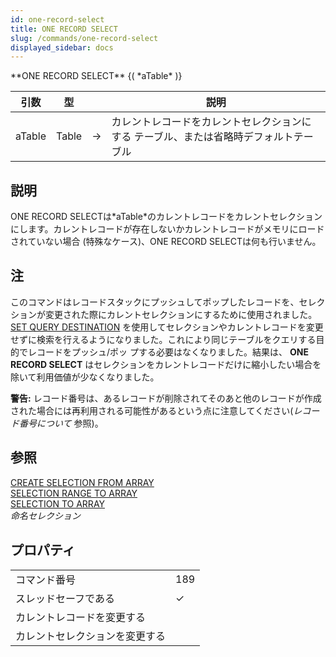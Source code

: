 ```yaml
---
id: one-record-select
title: ONE RECORD SELECT
slug: /commands/one-record-select
displayed_sidebar: docs
---
```


<!--REF #_command_.ONE RECORD SELECT.Syntax-->**ONE RECORD SELECT** {( *aTable* )}<!-- END REF-->
<!--REF #_command_.ONE RECORD SELECT.Params-->
| 引数 | 型 |  | 説明 |
| --- | --- | --- | --- |
| aTable | Table | &#8594;  | カレントレコードをカレントセレクションにする テーブル、または省略時デフォルトテーブル |

<!-- END REF-->

## 説明 

<!--REF #_command_.ONE RECORD SELECT.Summary-->ONE RECORD SELECTは*aTable*のカレントレコードをカレントセレクションにします。<!-- END REF-->カレントレコードが存在しないかカレントレコードがメモリにロードされていない場合 (特殊なケース)、ONE RECORD SELECTは何も行いません。

## 注 

このコマンドはレコードスタックにプッシュしてポップしたレコードを、セレクションが変更された際にカレントセレクションにするために使用されました。 [SET QUERY DESTINATION](set-query-destination.md) を使用してセレクションやカレントレコードを変更せずに検索を行えるようになりました。これにより同じテーブルをクエリする目的でレコードをプッシュ/ポッ プする必要はなくなりました。結果は、 **ONE RECORD SELECT** はセレクションをカレントレコードだけに縮小したい場合を除いて利用価値が少なくなりました。

**警告:** レコード番号は、あるレコードが削除されてそのあと他のレコードが作成された場合には再利用される可能性があるという点に注意してください(*レコード番号について* 参照)。

## 参照 

[CREATE SELECTION FROM ARRAY](create-selection-from-array.md)  
[SELECTION RANGE TO ARRAY](selection-range-to-array.md)  
[SELECTION TO ARRAY](selection-to-array.md)  
*命名セレクション*  

## プロパティ

|  |  |
| --- | --- |
| コマンド番号 | 189 |
| スレッドセーフである | &check; |
| カレントレコードを変更する ||
| カレントセレクションを変更する ||


